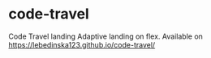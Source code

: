 # code-travel
Code Travel landing
Adaptive landing on flex. Available on https://lebedinska123.github.io/code-travel/
